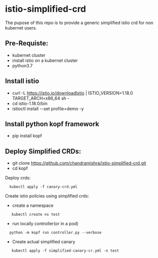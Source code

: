 # istio-simplified-crd
The pupose of this repo is to provide a generic simplified istio crd for non kubernet users.


## Pre-Requiste:
  - kubernet cluster
  - install istio on a kubernet cluster
  - python3.7

## Install istio
- curl -L https://istio.io/downloadIstio | ISTIO_VERSION=1.18.0 TARGET_ARCH=x86_64 sh -
- cd istio-1.18.0/bin
- istioctl install --set profile=demo -y

## Install python kopf framework
- pip install kopf

## Deploy Simplified CRDs:

 - git clone https://github.com/chandramishra/istio-simplified-crd.git
 - cd kopf

 Deploy crds:
```
  kubectl apply -f canary-crd.yml  
```
 Create istio policies using simplified crds:

 - create a namespace
```
   kubectl create ns test
```
 - run locally controller(or in a pod) 
```
  python -m kopf run controller.py --verbose
```
 - Create actual simplified canary 
```
   kubectl apply -f simplified-canary-cr.yml -n test
```
